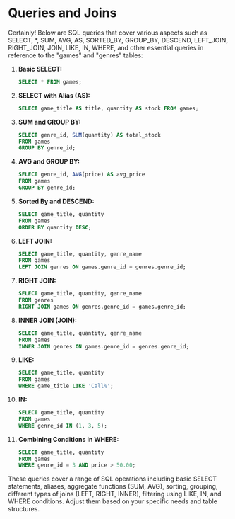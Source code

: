 # Queries and Joins

Certainly! Below are SQL queries that cover various aspects such as SELECT, *, SUM, AVG, AS, SORTED_BY, GROUP_BY, DESCEND, LEFT_JOIN, RIGHT_JOIN, JOIN, LIKE, IN, WHERE, and other essential queries in reference to the "games" and "genres" tables:

1. **Basic SELECT:**
   ```sql
   SELECT * FROM games;
   ```

2. **SELECT with Alias (AS):**
   ```sql
   SELECT game_title AS title, quantity AS stock FROM games;
   ```

3. **SUM and GROUP BY:**
   ```sql
   SELECT genre_id, SUM(quantity) AS total_stock
   FROM games
   GROUP BY genre_id;
   ```

4. **AVG and GROUP BY:**
   ```sql
   SELECT genre_id, AVG(price) AS avg_price
   FROM games
   GROUP BY genre_id;
   ```

5. **Sorted By and DESCEND:**
   ```sql
   SELECT game_title, quantity
   FROM games
   ORDER BY quantity DESC;
   ```

6. **LEFT JOIN:**
   ```sql
   SELECT game_title, quantity, genre_name
   FROM games
   LEFT JOIN genres ON games.genre_id = genres.genre_id;
   ```

7. **RIGHT JOIN:**
   ```sql
   SELECT game_title, quantity, genre_name
   FROM genres
   RIGHT JOIN games ON genres.genre_id = games.genre_id;
   ```

8. **INNER JOIN (JOIN):**
   ```sql
   SELECT game_title, quantity, genre_name
   FROM games
   INNER JOIN genres ON games.genre_id = genres.genre_id;
   ```

9. **LIKE:**
   ```sql
   SELECT game_title, quantity
   FROM games
   WHERE game_title LIKE 'Call%';
   ```

10. **IN:**
    ```sql
    SELECT game_title, quantity
    FROM games
    WHERE genre_id IN (1, 3, 5);
    ```

11. **Combining Conditions in WHERE:**
    ```sql
    SELECT game_title, quantity
    FROM games
    WHERE genre_id = 3 AND price > 50.00;
    ```

These queries cover a range of SQL operations including basic SELECT statements, aliases, aggregate functions (SUM, AVG), sorting, grouping, different types of joins (LEFT, RIGHT, INNER), filtering using LIKE, IN, and WHERE conditions. Adjust them based on your specific needs and table structures.
